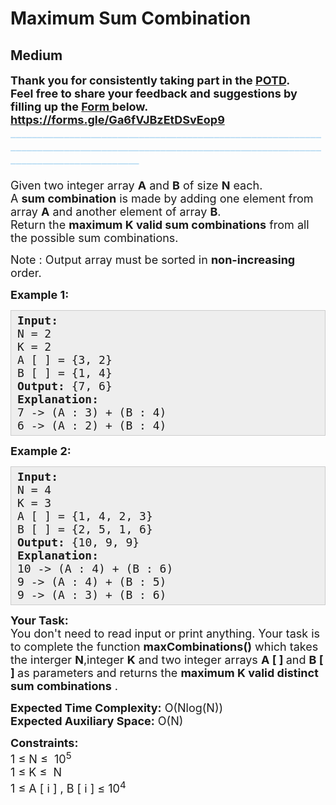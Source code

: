 # Maximum Sum Combination
## Medium
<div class="problems_problem_content__Xm_eO"><p><span style="font-size: 18px;"><strong>Thank you for consistently taking part in the <a href="https://practice.geeksforgeeks.org/problem-of-the-day">POTD</a>.</strong><br><strong>Feel free to share your feedback and suggestions by filling up the <a href="https://forms.gle/w5tWNLjbLE26ZbdE6">Form </a>below.</strong><br><a href="https://forms.gle/Ga6fVJBzEtDSvEop9"><strong>https://forms.gle/Ga6fVJBzEtDSvEop9</strong></a><br><span style="color: #c2e0f4;"><strong>____________________________________________________________________________________________________________________________________________</strong></span><br><br>Given two integer array <strong>A</strong> and <strong>B</strong> of size <strong>N</strong> each.<br>A <strong>sum combination</strong> is made by adding one element from array <strong>A</strong> and another element of array <strong>B</strong>.<br>Return the <strong>maximum K valid sum combinations</strong> from all the possible sum combinations.</span></p>
<p><span style="font-size: 18px;">Note : Output array must be sorted in <strong>non-increasing</strong> order.</span></p>
<p><span style="font-size: 18px;"><strong>Example 1:</strong></span></p>
<pre style="background: rgb(238, 238, 238); border: 1px solid rgb(204, 204, 204); padding: 5px 10px; --darkreader-inline-bgimage: initial; --darkreader-inline-bgcolor: #222426; --darkreader-inline-border-top: #3e4446; --darkreader-inline-border-right: #3e4446; --darkreader-inline-border-bottom: #3e4446; --darkreader-inline-border-left: #3e4446; position: relative;"><span style="font-size: 18px;"><strong>Input:</strong><br>N = 2<br>K = 2<br>A [ ] = {3, 2}<br>B [ ] = {1, 4}<br><strong>Output: </strong>{7, 6}<br><strong>Explanation:</strong>&nbsp;<br>7 -&gt; (A : 3) + (B : 4)<br>6 -&gt; (A : 2) + (B : 4)</span><div class="open_grepper_editor" title="Edit &amp; Save To Grepper"></div></pre>
<p><span style="font-size: 18px;"><strong>Example 2:</strong></span></p>
<pre style="background: rgb(238, 238, 238); border: 1px solid rgb(204, 204, 204); padding: 5px 10px; --darkreader-inline-bgimage: initial; --darkreader-inline-bgcolor: #222426; --darkreader-inline-border-top: #3e4446; --darkreader-inline-border-right: #3e4446; --darkreader-inline-border-bottom: #3e4446; --darkreader-inline-border-left: #3e4446; position: relative;"><span style="font-size: 18px;"><strong>Input:</strong><br>N = 4<br>K = 3<br>A [ ] = {1, 4, 2, 3}<br>B [ ] = {2, 5, 1, 6}<br><strong>Output: </strong>{10, 9, 9}<br><strong>Explanation:</strong>&nbsp;<br>10 -&gt; (A : 4) + (B : 6)<br>9 -&gt; (A : 4) + (B : 5)<br>9 -&gt; (A : 3) + (B : 6)</span><div class="open_grepper_editor" title="Edit &amp; Save To Grepper"></div></pre>
<p><span style="font-size: 18px;"><strong>Your Task:</strong><br>You don't need to read input or print anything. Your task is to complete the function <strong>maxCombinations()</strong>&nbsp;which takes the interger <strong>N</strong>,integer <strong>K</strong> and two integer arrays <strong>A&nbsp;[ ] </strong>and <strong>B [ ]&nbsp;</strong>as parameters and returns the <strong>maximum K valid distinct sum combinations</strong> .</span></p>
<p><span style="font-size: 18px;"><strong>Expected Time Complexity:</strong> O(Nlog(N))<br><strong>Expected Auxiliary Space:</strong>&nbsp;O(N)</span></p>
<p><span style="font-size: 18px;"><strong>Constraints:</strong><br>1 ≤ N ≤&nbsp; 10<sup>5</sup><br>1 ≤ K&nbsp;≤&nbsp; N<br>1 ≤ A [ i ] , B [ i ] ≤ 10<sup>4</sup></span></p></div>